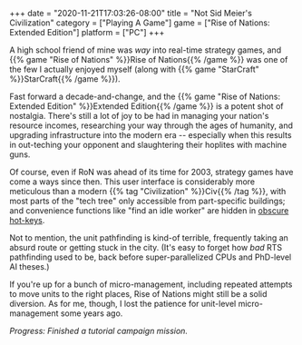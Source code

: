 +++
date = "2020-11-21T17:03:26-08:00"
title = "Not Sid Meier's Civilization"
category = ["Playing A Game"]
game = ["Rise of Nations: Extended Edition"]
platform = ["PC"]
+++

A high school friend of mine was <i>way</i> into real-time strategy games, and {{% game "Rise of Nations" %}}Rise of Nations{{% /game %}} was one of the few I actually enjoyed myself (along with {{% game "StarCraft" %}}StarCraft{{% /game %}}).

Fast forward a decade-and-change, and the {{% game "Rise of Nations: Extended Edition" %}}Extended Edition{{% /game %}} is a potent shot of nostalgia.  There's still a lot of joy to be had in managing your nation's resource incomes, researching your way through the ages of humanity, and upgrading infrastructure into the modern era -- especially when this results in out-teching your opponent and slaughtering their hoplites with machine guns.

Of course, even if RoN was ahead of its time for 2003, strategy games have come a ways since then.  This user interface is considerably more meticulous than a modern {{% tag "Civilization" %}}Civ{{% /tag %}}, with most parts of the "tech tree" only accessible from part-specific buildings; and convenience functions like "find an idle worker" are hidden in <a href="https://steamcommunity.com/sharedfiles/filedetails/?id=270487657">obscure hot-keys</a>.

Not to mention, the unit pathfinding is kind-of terrible, frequently taking an absurd route or getting stuck in the city.  (It's easy to forget how <i>bad</i> RTS pathfinding used to be, back before super-parallelized CPUs and PhD-level AI theses.)

If you're up for a bunch of micro-management, including repeated attempts to move units to the right places, Rise of Nations might still be a solid diversion.  As for me, though, I lost the patience for unit-level micro-management some years ago.

<i>Progress: Finished a tutorial campaign mission.</i>
